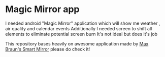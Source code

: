 # Magic Mirror app

I needed android "Magic Mirror" application which will show me weather , air quality and calendar events
Additionally I needed screen to shift all elements to eliminate potential screen burn
It's not ideal but does it's job

This repository bases heavily on awesome application made by [Max Braun's Smart MIrror](https://github.com/maxbbraun/mirror) please do check it! 
